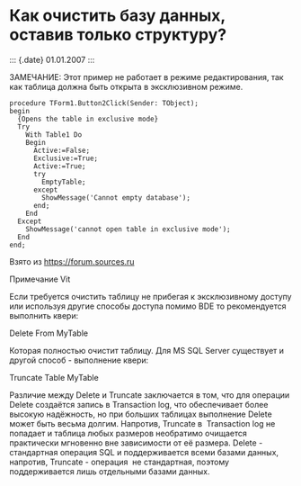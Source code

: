 Как очистить базу данных, оставив только структуру?
===================================================

::: {.date}
01.01.2007
:::

ЗАМЕЧАНИЕ: Этот пример не работает в режиме редактирования, так как
таблица должна быть открыта в эксклюзивном режиме.

    procedure TForm1.Button2Click(Sender: TObject); 
    begin 
      {Opens the table in exclusive mode} 
      Try 
        With Table1 Do 
        Begin 
          Active:=False; 
          Exclusive:=True; 
          Active:=True; 
          try 
            EmptyTable; 
          except 
            ShowMessage('Cannot empty database'); 
          end; 
        End 
      Except 
        ShowMessage('cannot open table in exclusive mode'); 
      End 
    end;

Взято из <https://forum.sources.ru>

Примечание Vit

Если требуется очистить таблицу не прибегая к эксклюзивному доступу или
используя другие способы доступа помимо BDE то рекомендуется выполнить
квери:

Delete From MyTable

Которая полностью очистит таблицу. Для MS SQL Server существует и другой
способ - выполнение квери:

Truncate Table MyTable

Различие между Delete и Truncate заключается в том, что для операции
Delete создаётся запись в Transaction log, что обеспечивает более
высокую надёжность, но при больших таблицах выполнение Delete может быть
весьма долгим. Напротив, Truncate в  Transaction log не попадает и
таблица любых размеров необратимо очищается практически мгновенно вне
зависимости от её размера. Delete - стандартная операция SQL и
поддерживается всеми базами данных, напротив, Truncate - операция  не
стандартная, поэтому поддерживается лишь отдельными базами данных.
